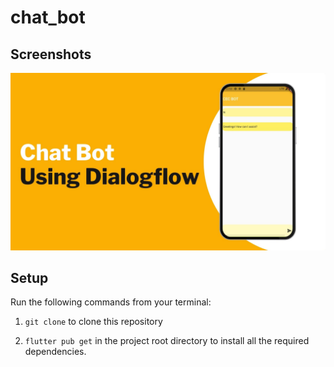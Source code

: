 # chat_bot
## Screenshots

![bmi (820 x 360 px)](https://raw.githubusercontent.com/nibinpsreenivas/chat_bot/main/2.jpg)

## Setup

Run the following commands from your terminal:

1) `git clone` to clone this repository 

2) `flutter pub get` in the project root directory to install all the required dependencies.
